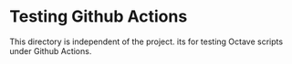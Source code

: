 # Testing Github Actions
This directory is independent of the project. its for testing Octave scripts under Github Actions.
